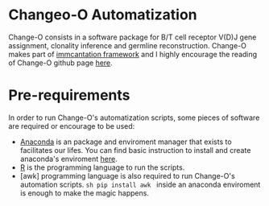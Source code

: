 # Changeo-O Automatization
Change-O consists in a software package for B/T cell receptor V(D)J gene assignment, clonality inference and germline reconstruction.
Change-O makes part of [immcantation framework](https://immcantation.readthedocs.io/en/stable/) and I highly encourage the reading of Change-O github page [here](https://changeo.readthedocs.io/en/stable/). 

# Pre-requirements 
In order to run Change-O's automatization scripts, some pieces of software are required or encourage to be used:
- [Anaconda](https://www.anaconda.com/) is an package and enviroment manager that exists to facilitates our lifes. You can find basic instruction to install and create anaconda's enviroment [here](https://www.digitalocean.com/community/tutorials/how-to-install-the-anaconda-python-distribution-on-ubuntu-20-04).
- [R](https://www.r-project.org/) is the programming language to run the scripts.
- [awk] programming language is also required to run Change-O's automation scripts. ```sh pip install awk ``` inside an anaconda enviroment is enough to make the magic happens.
